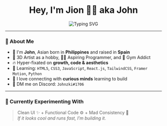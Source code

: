 <h1 align="center">Hey, I'm Jion 👨‍💻 aka John</h1>

<p align="center">
  <img src="https://readme-typing-svg.demolab.com?font=Poiret+One&size=40&pause=1000&color=18F7B9FF&center=true&vCenter=true&width=500&lines=Full-Time+Learner;3D+Artist+%2B+Programmer+%2B+Gym+Addict;Hyper-Fixated+%F0%9F%94%A5;Always+Improving...+Always+Hungry" alt="Typing SVG" />
</p>

---

### 💬 About Me

- 🎌 I'm **John**, Asian born in **Philippines** and raised in **Spain**
- 🎨 3D Artist as a hobby, 👨‍💻 Aspiring Programmer, and 💪 Gym Addict
- 🔥 Hyper-fixated on **growth, code & aesthetics**
- 🌱 Learning: `HTML5`, `CSS3`, `JavaScript`, `React.js`, `TailwindCSS`, `Framer Motion`, `Python`
- 🤝 I love connecting with **curious minds** learning to build
- 💬 DM me on Discord: `Johnzki#1706`

---

### 🧪 Currently Experimenting With

> Clean UI ✨ + Functional Code ⚙️ + Mad Consistency 💯  
> *If it looks cool and runs fast, I’m building it.*


<!---
Johnzki25/Johnzki25 is a ✨ particular ✨ repository because its `README.md` (this file) appears on your GitHub profile.
You can click the Preview link to take a look at your changes.
--->
